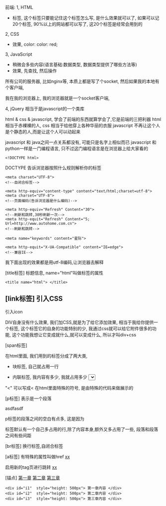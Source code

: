 前端:
1, HTML
- 标签, 这个标签只要能记住这个标签怎么写, 是什么效果就可以了, 如果可以记20个标签, 90%以上的网站都可以写了, 这20个标签是经常会用到的

2, CSS
- 效果, color: 
	color: red;
	
3, JavaScript
- 稍微会多些内容(语言基础:数据类型, 数据类型提供了哪些方法等)
- 效果, 先查找, 然后操作

所有公司的服务器, 比如nginx等, 本质上都是写了个socket, 然后如果我的本地有个客户端, 

我在我的浏览器上, 我的浏览器就是一个socket客户端, 

4, jQuery
相当于是javascript的一个类库

html & css & javascript, 学会了前端的东西就算学会了,它是前端的三把利器
html 相当于赤裸裸的人, 
css 相当于给他穿上各种华丽的衣服
javascript 不再让这个人是个静态的人,而是让这个人可以动起来

javascript 和 java之间一点关系都没有, 可能只是名字上相似而已
javascript 和 python一样是一门编程语言, 只不过这门编程语言是在浏览器上给大家看的

	<!DOCTYPE html>

DOCTYPE 告诉浏览器按照什么规则解析你的标签

	<meta charset="UTF-8">
	<!--自闭合标签-->

	<meta http-equiv="content-type" content="text/html;charset=utf-8">
	<meta charset="UTF-8">
	<!--页面编码(告诉浏览器是什么编码)-->

	<meta http-equiv="Refresh" Content="30">
	<!--刷新和跳转,30秒刷新一次-->
	<meta http-equit="Refresh" Content="5; Url=http://www.autohome.com.cn">
	<!--刷新和跳转-->

	<meta name="keywords" content="星际">

	<meta http-equit="X-UA-Compatible" content="IE=edge">
	<!--兼容IE-->

我下面出现的效果都是用utf-8编码,让浏览器去解释


[title标签]
标题信息, name="html"叫做标签的属性

	<title name="html"> </title>

[link标签]
引入CSS
	<link rel="stylesheet" type="text/css" href="css/common.css">
---	
引入icon
	<linke rel="shorecut icon" href="image/favicon.ico">


DIV自身没有什么效果, 
我们加CSS,就是为了给它添加效果, 相当于我给你提供一个标签, 这个标签它的自身的功能特别的少,
我通过css就可以给它附件很多的功能, 这个功能我想让它变成就什么,就可以变成什么, 所以才叫div+css

[span标签]

在html里面, 我们用到的标签分成了两大类, 
- 块标签, 自己就占用一行
	<div> <hl> <p>
- 内联标签, 我内容有多少, 我就占用多少
	<a> <span> <select>

"<" 可以写成&lt;
在html里面特殊的符号, 是由特殊的代码来做展示的

[p标签]
表示是一个段落
	<p>asdfasdf</p>
p标签的段落之间的空白有点多, 这是因为<P>标签默认有一个自己多占用的行,除了内容本身,额外又多占用了一些, 段落和段落之间有些间距

[br标签]
换行标签,自闭合标签
	<br/>

[a标签]
有特殊的属性叫做href
	<a href="http://www.baidu.com">xx</a>

启用新的tag页进行跳转
	<a href="http://www.baidu.com" target="_blank">xx</a>

[锚点]
	<a href="#i1">第一章</a>
	<!--跳转到id=i1那里-->
	<a href="#i2">第二章</a>
	<a href="#i3">第三章</a>
	
	<div id="i1"  style="height: 500px"> 第一章内容 </div>
	<div id="i2"  style="height: 500px"> 第二章内容 </div>
	<div id="i3"  style="height: 500px"> 第三章内容 </div>